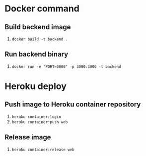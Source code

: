 # Docker command
## Build backend image
1. `docker build -t backend .`

## Run backend binary
1. `docker run -e "PORT=3000" -p 3000:3000 -t backend`

# Heroku deploy
## Push image to Heroku container repository
1. `heroku container:login`
2. `heroku container:push web`

## Release image
1. `heroku container:release web`
